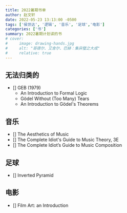 ```yaml
---
title: 2022暑期书单 
author: 赵文轩
date: 2022-05-23 13:13:00 -0500
tags: ['侯世达', '逻辑', '音乐', '足球','电影']
categories: ['书']
summary: 2022暑期计划读的书
# cover:
#     image: drawing-hands.jpg
#     alt: "哥德尔、艾舍尔、巴赫：集异璧之大成"
#     relative: true
---
```


## 无法归类的
- [] GEB (1979)
    - An Introduction to Formal Logic
    - Gödel Without (Too Many) Tears
    - An Introduction to Gödel's Theorems

## 音乐
- [] The Aesthetics of Music
- [] The Complete Idiot's Guide to Music Theory, 3E
- [] The Complete Idiot’s Guide to Music Composition

## 足球
- [] Inverted Pyramid

## 电影
- [] Film Art: an Introduction